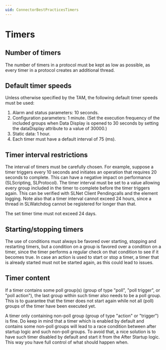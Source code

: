 ```yaml
---
uid: ConnectorBestPracticesTimers
---
```


# Timers

## Number of timers

The number of timers in a protocol must be kept as low as possible, as every timer in a protocol creates an additional thread.

## Default timer speeds

Unless otherwise specified by the TAM, the following default timer speeds must be used:

1. Alarm and status parameters: 10 seconds.
1. Configuration parameters: 1 minute. (Set the execution frequency of the included groups when Data Display is opened to 30 seconds by setting the dataDisplay attribute to a value of 30000.)
1. Static data: 1 hour.
1. Each timer must have a default interval of 75 (ms).

## Timer interval restrictions

The interval of timers must be carefully chosen. For example, suppose a timer triggers every 10 seconds and initiates an operation that requires 20 seconds to complete. This can have a negative impact on performance (SLScripting, SLProtocol). The timer interval must be set to a value allowing every group included in the timer to complete before the timer triggers again. This can be verified with SLNet Client Pendingcalls and the element logging. Note also that a timer interval cannot exceed 24 hours, since a thread in SLWatchdog cannot be registered for longer than that.

The set timer time must not exceed 24 days.

## Starting/stopping timers

The use of conditions must always be favored over starting, stopping and restarting timers, but a condition on a group is favored over a condition on a timer, since the timer performs a regular check on that condition to see if it becomes true. In case an action is used to start or stop a timer, a timer that is already started must not be started again, as this could lead to issues.

## Timer content

If a timer contains some poll group(s) (group of type "poll", "poll trigger", or "poll action"), the last group within such timer also needs to be a poll group. This is to guarantee that the timer does not start again while not all (poll) groups of the timer have been executed yet.

A timer only containing non-poll group (group of type "action" or "trigger") is fine. Do keep in mind that a timer which is enabled by default and contains some non-poll groups will lead to a race condition between after startup logic and such non-poll groups. To avoid that, a nice solution is to have such timer disabled by default and start it from the After Startup logic. This way you have full control of what should happen when.
